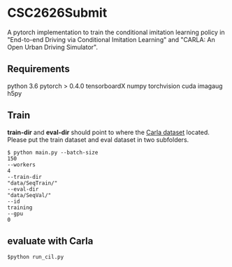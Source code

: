 # CSC2626Submit

A pytorch implementation to train the conditional imitation learning policy in "End-to-end Driving via Conditional Imitation Learning" and "CARLA: An Open Urban Driving Simulator".

## Requirements
python 3.6
pytorch > 0.4.0
tensorboardX
numpy
torchvision
cuda
imagaug
h5py

## Train
**train-dir** and **eval-dir** should point to where the [Carla dataset](https://github.com/carla-simulator/imitation-learning/blob/master/README.md) located.
Please put the train dataset and eval dataset in two subfolders.
```
$ python main.py --batch-size
150
--workers
4
--train-dir
"data/SeqTrain/"
--eval-dir
"data/SeqVal/"
--id
training
--gpu
0
```
## evaluate with Carla
```
$python run_cil.py
